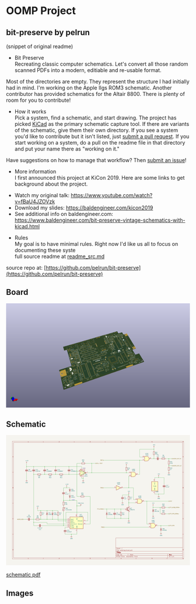 # OOMP Project  
## bit-preserve  by pelrun  
  
(snippet of original readme)  
  
- Bit Preserve  
Recreating classic computer schematics. Let's convert all those random scanned PDFs into a modern, editiable and re-usable format.  
  
Most of the directories are empty. They represent the structure I had initially had in mind. I'm working on the Apple IIgs ROM3 schematic. Another contributor has provided schematics for the Altair 8800. There is plenty of room for you to contribute!  
  
- How it works  
Pick a system, find a schematic, and start drawing. The project has picked [KiCad](http://kicad.org) as the primary schematic capture tool. If there are variants of the schematic, give them their own directory. If you see a system you'd like to contribute but it isn't listed, just [submit a pull request](https://github.com/baldengineer/bit-preserve/pulls). If you start working on a system, do a pull on the readme file in that directory and put your name there as "working on it."   
  
Have suggestions on how to manage that workflow? Then [submit an issue](https://github.com/baldengineer/bit-preserve/issues)!  
  
- More information  
I first announced this project at KiCon 2019. Here are some links to get background about the project.  
* Watch my original talk: https://www.youtube.com/watch?v=fBaU4JZOVzk  
* Download my slides: https://baldengineer.com/kicon2019  
* See additional info on baldengineer.com: https://www.baldengineer.com/bit-preserve-vintage-schematics-with-kicad.html  
  
- Rules  
My goal is to have minimal rules. Right now I'd like us all to focus on documenting these syste  
  full source readme at [readme_src.md](readme_src.md)  
  
source repo at: [https://github.com/pelrun/bit-preserve](https://github.com/pelrun/bit-preserve)  
## Board  
  
[![working_3d.png](working_3d_600.png)](working_3d.png)  
## Schematic  
  
[![working_schematic.png](working_schematic_600.png)](working_schematic.png)  
  
[schematic pdf](working_schematic.pdf)  
## Images  
